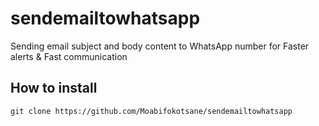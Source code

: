 # sendemailtowhatsapp
Sending email subject and body content to WhatsApp number for Faster alerts &amp; Fast communication 

## How to install 
```linux
git clone https://github.com/Moabifokotsane/sendemailtowhatsapp
```
